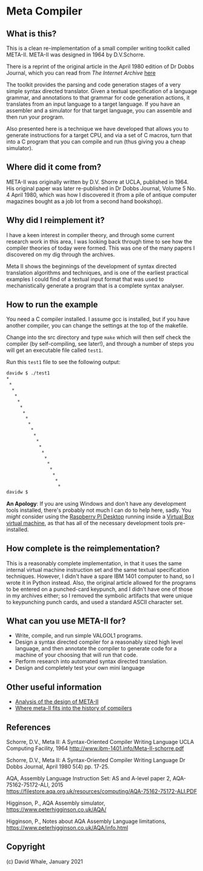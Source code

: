 # Meta Compiler

## What is this?

This is a clean re-implementation of a small compiler writing toolkit called
META-II.  META-II was designed in 1964 by D.V.Schorre.

There is a reprint of the original article in the April 1980 edition of
Dr Dobbs Journal, which you can read from _The Internet Archive_
[here](https://archive.org/details/dr_dobbs_journal_vol_05_201803/page/n155/mode/2up)

The toolkit provides the parsing and code generation stages of a very simple
syntax directed translator. Given a textual specification of a language grammar,
and annotations to that grammar for code generation actions, it translates
from an input language to a target language. If you have an assembler and a
simulator for that target language, you can assemble and then run your program.

Also presented here is a technique we have developed that allows you to generate
instructions for a target CPU, and via a set of C macros, turn that into a C
program that you can compile and run (thus giving you a cheap simulator).

## Where did it come from?

META-II was originally written by D.V. Shorre at UCLA, published in 1964.
His original paper was later re-published in Dr Dobbs Journal, Volume 5 No. 
4 April 1980, which was how I discovered it (from a pile of antique computer 
magazines bought as a job lot from a second hand bookshop).

## Why did I reimplement it?

I have a keen interest in compiler theory, and through some current research
work in this area, I was looking back through time to see how the compiler
theories of today were formed. This was one of the many papers I discovered
on my dig through the archives.

Meta II shows the beginnings of the development of syntax directed translation
algorithms and techniques, and is one of the earliest practical examples I could 
find of a textual input format that was used to mechanistically generate a 
program that is a complete syntax analyser.

## How to run the example

You need a C compiler installed. I assume gcc is installed, but if you have
another compiler, you can change the settings at the top of the makefile.

Change into the src directory and type `make` which will then self check the
compiler (by self-compiling, see later!), and through a number of steps you will 
get an executable file called `test1`.

Run this `test1` file to see the following output:

```bash
davidw $ ./test1
*
 *
  *
   *
    *
     *
      *
       *
        *
         *
          *
           *
            *
             *
              *
               *
                *
                 *
                  *
                   *
davidw $ 
```

**An Apology**: If you are using Windows and don't have any development tools 
installed, there's probably not much I can do to help here, sadly.
You _might_ consider using the 
[Raspberry Pi Desktop](https://www.raspberrypi.org/software/operating-systems/) 
running inside a
[Virtual Box virtual machine](https://www.virtualbox.org/wiki/Downloads), 
as that has all of the necessary development tools pre-installed.

## How complete is the reimplementation?

This is a reasonably complete implementation, in that it uses the same 
internal virtual machine instruction set and the same textual specification
techniques. However, I didn't have a spare IBM 1401 computer to hand,
so I wrote it in Python instead. Also, the original article allowed for the
programs to be entered on a punched-card keypunch, and I didn't have one of
those in my archives either; so I removed the symbolic artifacts that were
unique to keypunching punch cards, and used a standard ASCII character set.

## What can you use META-II for?

* Write, compile, and run simple VALGOL1 programs.
* Design a syntax directed compiler for a reasonably sized high level
language, and then annotate the compiler to generate code for a machine of your
choosing that will run that code.
* Perform research into automated syntax directed translation.
* Design and completely test your own mini language

## Other useful information

* [Analysis of the design of META-II](./analysis.md)
* [Where meta-II fits into the history of compilers](./history.md)

## References

Schorre, D.V., Meta II: A Syntax-Oriented Compiler Writing Language
UCLA Computing Facility, 1964
http://www.ibm-1401.info/Meta-II-schorre.pdf

Schorre, D.V., 
Meta II: A Syntax-Oriented Compiler Writing Language
Dr Dobbs Journal, April 1980
5(4) pp. 17-25.

AQA, Assembly Language Instruction Set: AS and A-level paper 2,
AQA-75162-75172-ALI, 2015
https://filestore.aqa.org.uk/resources/computing/AQA-75162-75172-ALI.PDF

Higginson, P., AQA Assembly simulator,
https://www.peterhigginson.co.uk/AQA/

Higginson, P., Notes about AQA Assembly Language limitations,
https://www.peterhigginson.co.uk/AQA/info.html

## Copyright
(c) David Whale,
January 2021
